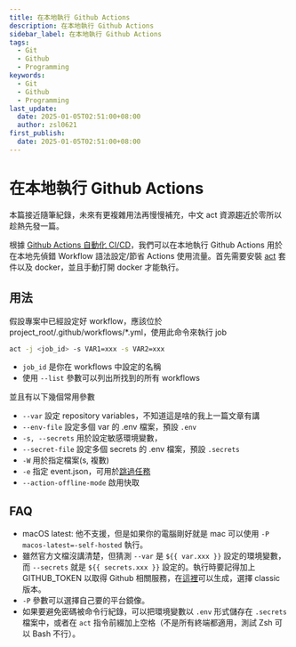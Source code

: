 ```yaml
---
title: 在本地執行 Github Actions
description: 在本地執行 Github Actions
sidebar_label: 在本地執行 Github Actions
tags:
  - Git
  - Github
  - Programming
keywords:
  - Git
  - Github
  - Programming
last_update:
  date: 2025-01-05T02:51:00+08:00
  author: zsl0621
first_publish:
  date: 2025-01-05T02:51:00+08:00
---
```


# 在本地執行 Github Actions

本篇接近隨筆紀錄，未來有更複雜用法再慢慢補充，中文 act 資源趨近於零所以趁熱先發一篇。

根據 [Github Actions 自動化 CI/CD](/docs/git/github/github-actions)，我們可以在本地執行 Github Actions 用於在本地先偵錯 Workflow 語法設定/節省 Actions 使用流量。首先需要安裝 [act](https://nektosact.com/installation/index.html) 套件以及 docker，並且手動打開 docker 才能執行。

## 用法

假設專案中已經設定好 workflow，應該位於 project_root/.github/workflows/*.yml，使用此命令來執行 job

```sh
act -j <job_id> -s VAR1=xxx -s VAR2=xxx
```

- `job_id` 是你在 workflows 中設定的名稱
- 使用 `--list` 參數可以列出所找到的所有 workflows

並且有以下幾個常用參數

- `--var` 設定 repository variables，不知道這是啥的我上一篇文章有講
- `--env-file` 設定多個 var 的 .env 檔案，預設 `.env`
- `-s, --secrets` 用於設定敏感環境變數，
- `--secret-file` 設定多個 secrets 的 .env 檔案，預設 `.secrets`
- `-W` 用於指定檔案(s, 複數)
- `-e` 指定 event.json，可用於[跳過任務](https://nektosact.com/usage/index.html#skipping-jobs)
- `--action-offline-mode` 啟用快取

## FAQ

- macOS latest: 他不支援，但是如果你的電腦剛好就是 mac 可以使用 `-P macos-latest=-self-hosted` 執行。
- 雖然官方文檔沒講清楚，但猜測 `--var` 是 `${{ var.xxx }}` 設定的環境變數，而 `--secrets` 就是 `${{ secrets.xxx }}` 設定的。執行時要記得加上 GITHUB_TOKEN 以取得 Github 相關服務，在[這裡](https://github.com/settings/tokens)可以生成，選擇 classic 版本。
- `-P` 參數可以選擇自己要的平台鏡像。
- 如果要避免密碼被命令行紀錄，可以把環境變數以 `.env` 形式儲存在 `.secrets` 檔案中，或者在 `act` 指令前綴加上空格（不是所有終端都適用，測試 Zsh 可以 Bash 不行）。
